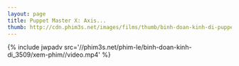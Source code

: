 ```yaml
---
layout: page
title: Puppet Master X: Axis...
thumb: http://cdn.phim3s.net/images/films/thumb/binh-doan-kinh-di-puppet-master-x-axis-rising-2012.jpg
---
```

{% include jwpadv src='//phim3s.net/phim-le/binh-doan-kinh-di_3509/xem-phim//video.mp4' %}